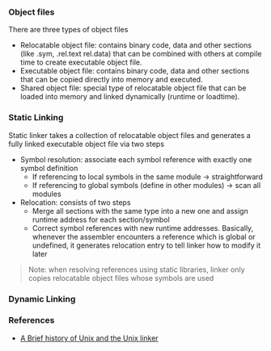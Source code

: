 ### Object files

There are three types of object files

- Relocatable object file: contains binary code, data and other sections (like .sym, .rel.text rel.data) that can be combined with others at compile time to create executable object file.
- Executable object file: contains binary code, data and other sections that can be copied directly into memory and executed.
- Shared object file: special type of relocatable object file that can be loaded into memory and linked dynamically (runtime or loadtime).

### Static Linking

Static linker takes a collection of relocatable object files and generates a fully linked executable object file via two steps

- Symbol resolution: associate each symbol reference with exactly one symbol definition
  - If referencing to local symbols in the same module -> straightforward
  - If referencing to global symbols (define in other modules) -> scan all modules
- Relocation: consists of two steps
  - Merge all sections with the same type into a new one and assign runtime address for each section/symbol
  - Correct symbol references with new runtime addresses. Basically, whenever the assembler encounters a reference which is global or undefined, it generates relocation entry to tell linker how to modify it later

> Note: when resolving references using static libraries, linker only copies relocatable object files whose symbols are used

### Dynamic Linking

### References

- [A Brief history of Unix and the Unix linker](https://github.com/rui314/mold#a-brief-history-of-unix-and-the-unix-linker)
